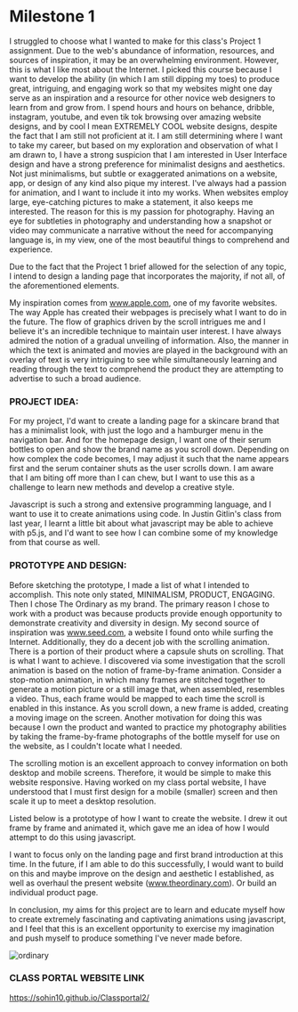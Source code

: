 # Milestone 1

I struggled to choose what I wanted to make for this class's Project 1 assignment. Due to the web's abundance of information, resources, and sources of inspiration, it may be an overwhelming environment. However, this is what I like most about the Internet. I picked this course because I want to develop the ability (in which I am still dipping my toes) to produce great, intriguing, and engaging work so that my websites might one day serve as an inspiration and a resource for other novice web designers to learn from and grow from. 
I spend hours and hours on behance, dribble, instagram, youtube, and even tik tok browsing over amazing website designs, and by cool I mean EXTREMELY COOL website designs, despite the fact that I am still not proficient at it. 
I am still determining where I want to take my career, but based on my exploration and observation of what I am drawn to, I have a strong suspicion that I am interested in User Interface design and have a strong preference for minimalist designs and aesthetics. Not just minimalisms, but subtle or exaggerated animations on a website, app, or design of any kind also pique my interest. I've always had a passion for animation, and I want to include it into my works. When websites employ large, eye-catching pictures to make a statement, it also keeps me interested. The reason for this is my passion for photography. Having an eye for subtleties in photography and understanding how a snapshot or video may communicate a narrative without the need for accompanying language is, in my view, one of the most beautiful things to comprehend and experience. 

Due to the fact that the Project 1 brief allowed for the selection of any topic, I intend to design a landing page that incorporates the majority, if not all, of the aforementioned elements.


My inspiration comes from www.apple.com, one of my favorite websites. The way Apple has created their webpages is precisely what I want to do in the future. The flow of graphics driven by the scroll intrigues me and I believe it's an incredible technique to maintain user interest. I have always admired the notion of a gradual unveiling of information. Also, the manner in which the text is animated and movies are played in the background with an overlay of text is very intriguing to see while simultaneously learning and reading through the text to comprehend the product they are attempting to advertise to such a broad audience. 



### PROJECT IDEA:
For my project, I'd want to create a landing page for a skincare brand that has a minimalist look, with just the logo and a hamburger menu in the navigation bar. 
And for the homepage design, I want one of their serum bottles to open and show the brand name as you scroll down. Depending on how complex the code becomes, I may adjust it such that the name appears first and the serum container shuts as the user scrolls down. 
I am aware that I am biting off more than I can chew, but I want to use this as a challenge to learn new methods and develop a creative style. 

Javascript is such a strong and extensive programming language, and I want to use it to create animations using code. In Justin Gitlin's class from last year, I learnt a little bit about what javascript may be able to achieve with p5.js, and I'd want to see how I can combine some of my knowledge from that course as well.




### PROTOTYPE AND DESIGN: 
Before sketching the prototype, I made a list of what I intended to accomplish. This note only stated, MINIMALISM, PRODUCT, ENGAGING. 
Then I chose The Ordinary as my brand. The primary reason I chose to work with a product was because products provide enough opportunity to demonstrate creativity and diversity in design. My second source of inspiration was www.seed.com, a website I found onto while surfing the Internet. Additionally, they do a decent job with the scrolling animation. There is a portion of their product where a capsule shuts on scrolling. That is what I want to achieve. 
I discovered via some investigation that the scroll animation is based on the notion of frame-by-frame animation. Consider a stop-motion animation, in which many frames are stitched together to generate a motion picture or a still image that, when assembled, resembles a video. Thus, each frame would be mapped to each time the scroll is enabled in this instance. As you scroll down, a new frame is added, creating a moving image on the screen. 
Another motivation for doing this was because I own the product and wanted to practice my photography abilities by taking the frame-by-frame photographs of the bottle myself for use on the website, as I couldn't locate what I needed. 

The scrolling motion is an excellent approach to convey information on both desktop and mobile screens. Therefore, it would be simple to make this website responsive. 
Having worked on my class portal website, I have understood that I must first design for a mobile (smaller) screen and then scale it up to meet a desktop resolution. 

Listed below is a prototype of how I want to create the website. I drew it out frame by frame and animated it, which gave me an idea of how I would attempt to do this using javascript. 


I want to focus only on the landing page and first brand introduction at this time. In the future, if I am able to do this successfully, I would want to build on this and maybe improve on the design and aesthetic I established, as well as overhaul the present website (www.theordinary.com). Or build an individual product page. 

In conclusion, my aims for this project are to learn and educate myself how to create extremely fascinating and captivating animations using javascript, and I feel that this is an excellent opportunity to exercise my imagination and push myself to produce something I've never made before.


![ordinary](https://user-images.githubusercontent.com/60220627/194529984-8bd9e94a-e5e0-42bc-9019-df5a43f7b233.gif)


### CLASS PORTAL WEBSITE LINK
 https://sohin10.github.io/Classportal2/











